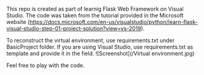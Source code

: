 This repo is created as part of learnig Flask Web Framework on Visual Studio. The code was taken from the tutorial provided in the Microsoft website (https://docs.microsoft.com/en-us/visualstudio/python/learn-flask-visual-studio-step-01-project-solution?view=vs-2019).

To reconstruct the virtual environment, use requirements.txt under BasicProject folder.
If you are using Visual Studio, use requirements.txt as template and provide it in the field.
![Screenshot](/Virtual environment.jpg)


Feel free to play with the code.

